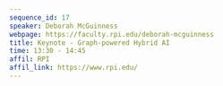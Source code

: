 ```yaml
---
sequence_id: 17
speaker: Deborah McGuinness
webpage: https://faculty.rpi.edu/deborah-mcguinness
title: Keynote - Graph-powered Hybrid AI
time: 13:30 - 14:45
affil: RPI
affil_link: https://www.rpi.edu/
---
```


